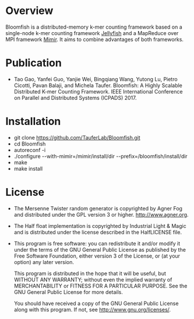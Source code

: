 # Overview
Bloomfish is a distributed-memory k-mer counting framework based on a single-node k-mer counting framework [Jellyfish](https://github.com/gmarcais/Jellyfish.git) and a MapReduce over MPI framework [Mimir](https://github.com/TauferLab/Mimir.git). It aims to combine advantages of both frameworks.

# Publication
* Tao Gao, Yanfei Guo, Yanjie Wei, Bingqiang Wang, Yutong Lu, Pietro Cicotti,
Pavan Balaji, and Michela Taufer. Bloomfish: A Highly Scalable Distributed K-mer
Counting Framework. IEEE International Conference on Parallel and Distributed
Systems (ICPADS) 2017.

# Installation
* git clone https://github.com/TauferLab/Bloomfish.git
* cd Bloomfish
* autoreconf -i
* ./configure --with-mimir=/mimir/install/dir
  --prefix=/bloomfish/install/dir
* make
* make install

# License

* The Mersenne Twister random generator is copyrighted by Agner Fog
  and distributed under the GPL version 3 or
  higher. http://www.agner.org.

* The Half float implementation is copyrighted by Industrial Light &
  Magic and is distributed under the license described in the
  HalfLICENSE file.

*   This program is free software: you can redistribute it and/or modify
    it under the terms of the GNU General Public License as published by
    the Free Software Foundation, either version 3 of the License, or
    (at your option) any later version.

    This program is distributed in the hope that it will be useful,
    but WITHOUT ANY WARRANTY; without even the implied warranty of
    MERCHANTABILITY or FITNESS FOR A PARTICULAR PURPOSE.  See the
    GNU General Public License for more details.

    You should have received a copy of the GNU General Public License
    along with this program.  If not, see <http://www.gnu.org/licenses/>.
